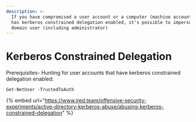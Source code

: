 ```yaml
---
description: >-
  If you have compromised a user account or a computer (machine account) that
  has kerberos constrained delegation enabled, it's possible to impersonate any
  domain user (including administrator)
---
```


# Kerberos Constrained Delegation

Prerequisites- Hunting for user accounts that have kerberos constrained delegation enabled:&#x20;

```
Get-NetUser -TrustedToAuth
```

{% embed url="https://www.ired.team/offensive-security-experiments/active-directory-kerberos-abuse/abusing-kerberos-constrained-delegation" %}
